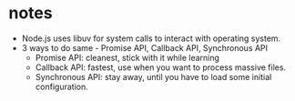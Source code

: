 # notes

- Node.js uses libuv for system calls to interact with operating system.
- 3 ways to do same - Promise API, Callback API, Synchronous API
  - Promise API: cleanest, stick with it while learning
  - Callback API: fastest, use when you want to process massive files.
  - Synchronous API: stay away, until you have to load some initial configuration.